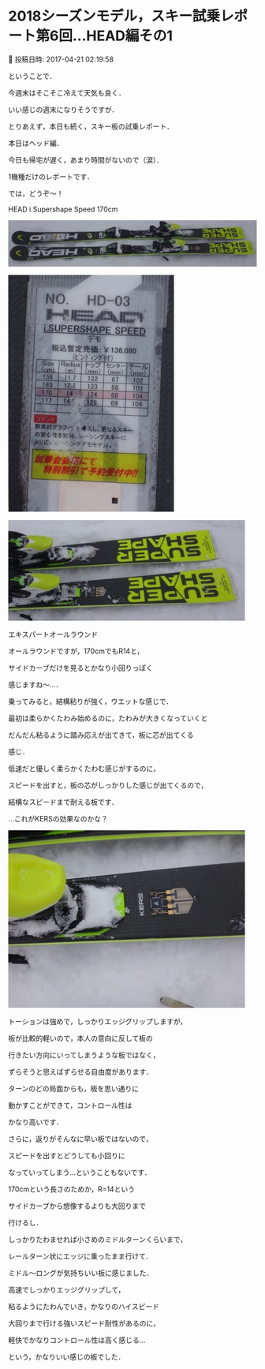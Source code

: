 # 2018シーズンモデル，スキー試乗レポート第6回…HEAD編その1

📅 投稿日時: 2017-04-21 02:19:58

ということで．


今週末はそこそこ冷えて天気も良く．


いい感じの週末になりそうですが．





とりあえず，本日も続く，スキー板の試乗レポート．


本日はヘッド編．


今日も帰宅が遅く，あまり時間がないので（涙）．


1機種だけのレポートです．





では，どうぞ～！[]()





HEAD i.Supershape Speed 170cm







![ab09df9a34f311e02ec7b292f7524fbe.jpg](images/ab09df9a34f311e02ec7b292f7524fbe.jpg)









![7145f63ccdd4a52c7d3f85bfad1617aa.jpg](images/7145f63ccdd4a52c7d3f85bfad1617aa.jpg)









![1d797f3a17519ee9c8c63b9475415c69.jpg](images/1d797f3a17519ee9c8c63b9475415c69.jpg)







エキスパートオールラウンド





オールラウンドですが，170cmでもR14と，


サイドカーブだけを見るとかなり小回りっぽく


感じますね～…．





乗ってみると，結構粘りが強く，ウエットな感じで．


最初は柔らかくたわみ始めるのに，たわみが大きくなっていくと


だんだん粘るように踏み応えが出てきて，板に芯が出てくる


感じ．


低速だと優しく柔らかくたわむ感じがするのに，


スピードを出すと，板の芯がしっかりした感じが出てくるので，


結構なスピードまで耐える板です．





…これがKERSの効果なのかな？




![1f1ac409cedddf13a91a747051a8bd7c.jpg](images/1f1ac409cedddf13a91a747051a8bd7c.jpg)







トーションは強めで，しっかりエッジグリップしますが，


板が比較的軽いので，本人の意向に反して板の


行きたい方向にいってしまうような板ではなく，


ずらそうと思えばずらせる自由度があります．


ターンのどの局面からも，板を思い通りに


動かすことができて，コントロール性は


かなり高いです．





さらに，返りがそんなに早い板ではないので，


スピードを出すとどうしても小回りに


なっていってしまう…ということもないです．





170cmという長さのためか，R=14という


サイドカーブから想像するよりも大回りまで


行けるし．


しっかりたわませれば小さめのミドルターンくらいまで，


レールターン状にエッジに乗ったまま行けて．


ミドル～ロングが気持ちいい板に感じました．





高速でしっかりエッジグリップして，


粘るようにたわんでいき，かなりのハイスピード


大回りまで行ける強いスピード耐性があるのに，


軽快でかなりコントロール性は高く感じる…


という，かなりいい感じの板でした．

